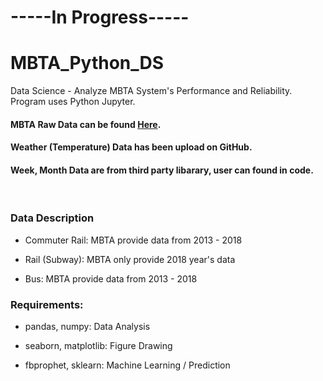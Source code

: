 # -----In Progress-----

# MBTA_Python_DS
Data Science - Analyze MBTA System's Performance and Reliability. Program uses Python Jupyter.

#### MBTA Raw Data can be found [Here](http://mbtabackontrack.com/performance/index.html#/download).
#### Weather (Temperature) Data has been upload on GitHub.
#### Week, Month Data are from third party libarary, user can found in code.

</br>

### Data Description
* Commuter Rail: MBTA provide data from 2013 - 2018

* Rail (Subway): MBTA only provide 2018 year's data

* Bus: MBTA provide data from 2013 - 2018

### Requirements:

* pandas, numpy: Data Analysis

* seaborn, matplotlib: Figure Drawing

* fbprophet, sklearn: Machine Learning / Prediction
